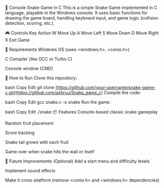 🐍 Console Snake Game in C
This is a simple Snake Game implemented in C language, playable in the Windows console. It uses basic functions for drawing the game board, handling keyboard input, and game logic (collision detection, scoring, etc.).


🎮 Controls
Key	Action
W	Move Up
A	Move Left
S	Move Down
D	Move Right
X	Exit Game

🔧 Requirements
Windows OS (uses <windows.h>, <conio.h>)

C Compiler (like GCC or Turbo C)

Console window (CMD)

📂 How to Run
Clone this repository:

bash
Copy
Edit
git clone [https://github.com/your-username/snake-game-c.git](https://github.com/azhruu/Snake_game_c)
Compile the code:

bash
Copy
Edit
gcc snake.c -o snake
Run the game:

bash
Copy
Edit
./snake
📦 Features
Console-based classic snake gameplay

Random fruit placement

Score tracking

Snake tail grows with each fruit

Game over when snake hits the wall or itself

🚀 Future Improvements (Optional)
Add a start menu and difficulty levels

Implement sound effects

Make it cross-platform (remove <conio.h> and <windows.h> dependencies)
